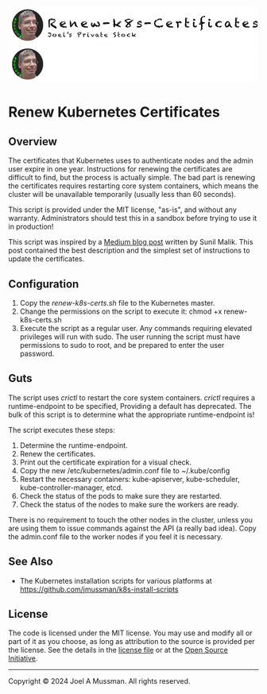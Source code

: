 [//]: # (README.md)
[//]: # (Copyright © 2024 Joel A Mussman. All rights reserved.)
[//]: #

![Banner Light](./.assets/banner-renew-k8s-certificates-light.png#gh-light-mode-only)
![banner Dark](./.assets/banner-renew-k8s-certificates-dark.png#gh-dark-mode-only)

# Renew Kubernetes Certificates

## Overview

The certificates that Kubernetes uses to authenticate nodes and the admin user expire in one year.
Instructions for renewing the certificates are difficult to find, but the process is actually simple.
The bad part is renewing the certificates requires restarting core system containers, which means
the cluster will be unavailable temporarily (usually less than 60 seconds).

This script is provided under the MIT license, "as-is", and without any warranty.
Administrators should test this in a sandbox before trying to use it in production!

This script was inspired by a [Medium blog post](https://medium.com/@sunilmalik12012/renew-expired-k8s-cluster-certificates-manually-e591ffa4dc6d)
written by Sunil Malik.
This post contained the best description and the simplest set of instructions to update the certificates.

## Configuration

1. Copy the *renew-k8s-certs.sh* file to the Kubernetes master.
1. Change the permissions on the script to execute it: chmod +x renew-k8s-certs.sh
1. Execute the script as a regular user.
Any commands requiring elevated privileges will run with sudo.
The user running the script must have permissions to sudo to root, and be prepared to enter the user password.

## Guts

The script uses *crictl* to restart the core system containers.
*crictl* requires a runtime-endpoint to be specified, Providing a default has deprecated.
The bulk of this script is to determine what the appropriate runtime-endpoint is!

The script executes these steps:
  1. Determine the runtime-endpoint.
  1. Renew the certificates.
  1. Print out the certificate expiration for a visual check.
  1. Copy the new /etc/kubernetes/admin.conf file to ~/.kube/config
  1. Restart the necessary containers: kube-apiserver, kube-scheduler, kube-controller-manager, etcd.
  1. Check the status of the pods to make sure they are restarted.
  1. Check the status of the nodes to make sure the workers are ready.

There is no requirement to touch the other nodes in the cluster, unless you are using them to issue commands
against the API (a really bad idea).
Copy the admin.conf file to the worker nodes if you feel it is necessary.

## See Also

* The Kubernetes installation scripts for various platforms at https://github.com/jmussman/k8s-install-scripts

## License

The code is licensed under the MIT license. You may use and modify all or part of it as you choose, as long as attribution to the source is provided per the license. See the details in the [license file](./LICENSE.md) or at the [Open Source Initiative](https://opensource.org/licenses/MIT).


<hr>
Copyright © 2024 Joel A Mussman. All rights reserved.